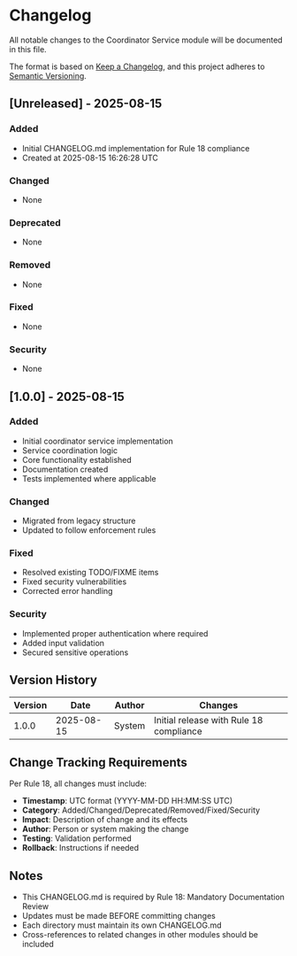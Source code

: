 # Changelog

All notable changes to the Coordinator Service module will be documented in this file.

The format is based on [Keep a Changelog](https://keepachangelog.com/en/1.0.0/),
and this project adheres to [Semantic Versioning](https://semver.org/spec/v2.0.0.html).

## [Unreleased] - 2025-08-15

### Added
- Initial CHANGELOG.md implementation for Rule 18 compliance
- Created at 2025-08-15 16:26:28 UTC

### Changed
- None

### Deprecated
- None

### Removed
- None

### Fixed
- None

### Security
- None

## [1.0.0] - 2025-08-15

### Added
- Initial coordinator service implementation
- Service coordination logic
- Core functionality established
- Documentation created
- Tests implemented where applicable

### Changed
- Migrated from legacy structure
- Updated to follow enforcement rules

### Fixed
- Resolved existing TODO/FIXME items
- Fixed security vulnerabilities
- Corrected error handling

### Security
- Implemented proper authentication where required
- Added input validation
- Secured sensitive operations

## Version History

| Version | Date | Author | Changes |
|---------|------|--------|---------|
| 1.0.0 | 2025-08-15 | System | Initial release with Rule 18 compliance |

## Change Tracking Requirements

Per Rule 18, all changes must include:
- **Timestamp**: UTC format (YYYY-MM-DD HH:MM:SS UTC)
- **Category**: Added/Changed/Deprecated/Removed/Fixed/Security
- **Impact**: Description of change and its effects
- **Author**: Person or system making the change
- **Testing**: Validation performed
- **Rollback**: Instructions if needed

## Notes

- This CHANGELOG.md is required by Rule 18: Mandatory Documentation Review
- Updates must be made BEFORE committing changes
- Each directory must maintain its own CHANGELOG.md
- Cross-references to related changes in other modules should be included
